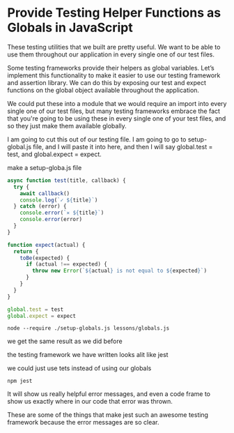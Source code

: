 # Provide Testing Helper Functions as Globals in JavaScript

These testing utilities that we built are pretty useful. We want to be able to use them throughout our application in every single one of our test files.

Some testing frameworks provide their helpers as global variables. Let’s implement this functionality to make it easier to use our testing framework and assertion library. We can do this by exposing our test and expect functions on the global object available throughout the application.

We could put these into a module that we would require an import into every single one of our test files, but many testing frameworks embrace the fact that you're going to be using these in every single one of your test files, and so they just make them available globally.

I am going to cut this out of our testing file. I am going to go to setup-global.js file, and I will paste it into here, and then I will say global.test = test, and global.expect = expect.

make a setup-globa.js file

```js
async function test(title, callback) {
  try {
    await callback()
    console.log(`✓ ${title}`)
  } catch (error) {
    console.error(`✕ ${title}`)
    console.error(error)
  }
}

function expect(actual) {
  return {
    toBe(expected) {
      if (actual !== expected) {
        throw new Error(`${actual} is not equal to ${expected}`)
      }
    }
  }
}

global.test = test
global.expect = expect
```

```
node --require ./setup-globals.js lessons/globals.js
```

we get the same result as we did before

the testing framework we have written looks alit like jest 

we could just use tets instead of using our globals

```
npm jest
```

It will show us really helpful error messages, and even a code frame to show us exactly where in our code that error was thrown.

These are some of the things that make jest such an awesome testing framework because the error messages are so clear.